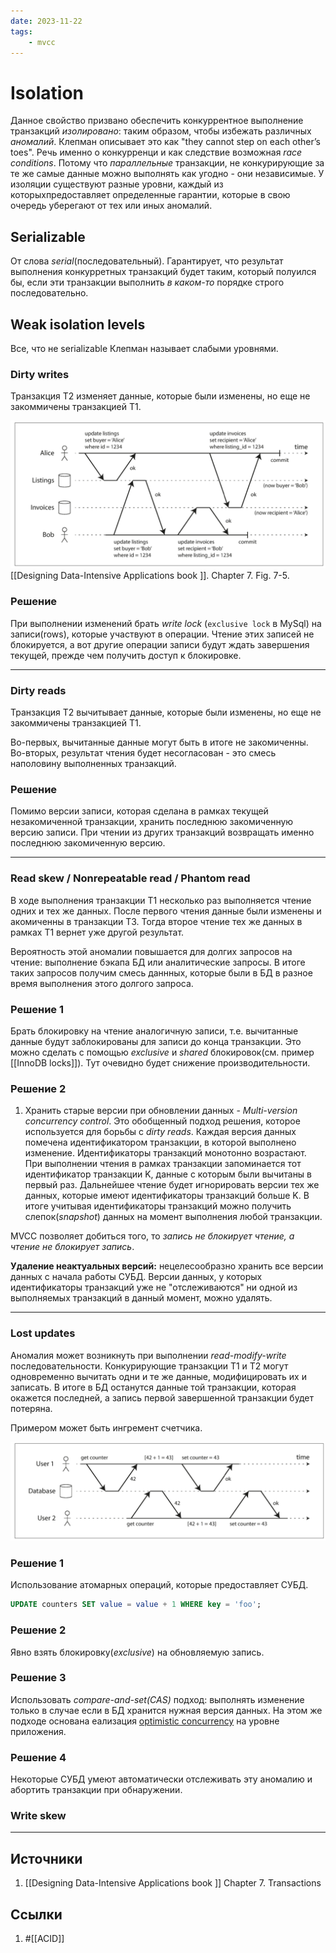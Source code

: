 ```yaml
---
date: 2023-11-22
tags:
    - mvcc
---
```

# Isolation

Данное свойство призвано обеспечить конкуррентное выполнение транзакций *изолировано*: таким образом, чтобы избежать различных *аномалий*. Клепман описывает это как "they cannot step on each other’s toes". Речь именно о конкурренци и как следствие возможная *race conditions*. Потому что *параллельные* транзакции, не конкурирующие за те же самые данные можно выполнять как угодно - они независимые.
У изоляции существуют разные уровни, каждый из которыхпредоставляет определенные гарантии, которые в свою очередь уберегают от тех или иных аномалий.

## Serializable

От слова *serial*(последовательный). Гарантирует, что результат выполнения конкурретных транзакций будет таким, который полуился бы, если эти транзакции выполнить *в каком-то* порядке строго последовательно.

## Weak isolation levels

Все, что не serializable Клепман называет слабыми уровнями.

### Dirty writes

Транзакция Т2 изменяет данные, которые были изменены, но еще не закоммичены транзакцией Т1.

![Dirty writes](Images/Dirty%20writes.png) [[Designing Data-Intensive Applications book ]]. Chapter 7. Fig. 7-5.

### Решение

При выполнении изменений брать *write lock* (`exclusive lock` в MySql) на записи(rows), которые участвуют в операции. Чтение этих записей не блокируется, а вот другие операции записи будут ждать завершения текущей, прежде чем получить доступ к блокировке.

---

### Dirty reads

Транзакция Т2 вычитывает данные, которые были изменены, но еще не закоммичены транзакцией Т1.

Во-первых, вычитанные данные могут быть в итоге не закомиченны. Во-вторых, результат чтения будет несогласован - это смесь наполовину выполненных транзакций.

### Решение

Помимо версии записи, которая сделана в рамках текущей незакомиченной транзакции, хранить последнюю закомиченную версию записи. При чтении из других транзакций возвращать именно последнюю закомиченную версию.

---

### Read skew / Nonrepeatable read / Phantom read

В ходе выполнения транзакции Т1 несколько раз выполняется чтение одних и тех же данных. После первого чтения данные были изменены и акомиченны в транзакции Т3. Тогда второе чтение тех же данных в рамках Т1 вернет уже другой результат.

Вероятность этой аномалии повышается для долгих запросов на чтение: выполнение бэкапа БД или аналитические запросы. В итоге таких запросов получим смесь даннных, которые были в БД в разное время выполнения этого долгого запроса.

### Решение 1

Брать блокировку на чтение аналогичную записи, т.е. вычитанные данные будут заблокированы для записи до конца транзакции. Это можно сделать с помощью *exclusive* и *shared* блокировок(см. пример [[InnoDB locks]]). Тут очевидно будет снижение производительности.

### Решение 2

1. Хранить старые версии при обновлении данных - *Multi-version concurrency control*. Это обобщенный подход решения, которое используется для борьбы с *dirty reads*. Каждая версия данных помечена идентификатором транзакции, в которой выполнено изменение. Идентификаторы транзакций монотонно возрастают. При выполнении чтения в рамках транзакции запоминается тот идентификатор транзакции K, данные с которым были вычитаны в первый раз. Дальнейшее чтение будет игнорировать версии тех же данных, которые имеют идентификаторы транзакций больше K. В итоге учитывая идентификаторы транзакций можно получить слепок(*snapshot*) данных на момент выполнения любой транзакции.

MVCC позволяет добиться того, то *запись не блокирует чтение, а чтение не блокирует запись*.

**Удаление неактуальных версий:** нецелесообразно хранить все версии данных с начала работы СУБД. Версии данных, у которых идентификаторы транзакций уже не "отслеживаются" ни одной из выполняемых транзакций в данный момент, можно удалять.

---

### Lost updates

Аномалия может возникнуть при выполнении *read-modify-write* последовательности. Конкурирующие транзакции Т1 и Т2 могут одновременно вычитать одни и те же данные, модифицировать их и записать. В итоге в БД останутся данные той транзакции, которая окажется последней, а запись первой завершенной транзакции будет потеряна.

Примером может быть ингремент счетчика.

![Lost updates](Images/Lost%20updates.png)

### Решение 1

Использование атомарных операций, которые предоставляет СУБД.

```sql
UPDATE counters SET value = value + 1 WHERE key = 'foo';
```

### Решение 2

Явно взять блокировку(*exclusive*) на обновляемую запись.

### Решение 3

Использовать *compare-and-set(CAS)* подход: выполнять изменение только в случае если в БД хранится нужная версия данных. На этом же подходе основана еализация [optimistic concurrency](https://www.kamilgrzybek.com/blog/posts/handling-concurrency-aggregate-pattern-ef-core) на уровне приложения.

### Решение 4

Некоторые СУБД умеют автоматически отслеживать эту аномалию и абортить транзакции при обнаружении.


### Write skew


---

## Источники

1. [[Designing Data-Intensive Applications book ]] Chapter 7. Transactions

## Ссылки

1. #[[ACID]]
